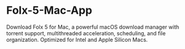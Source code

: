 # Folx-5-Mac-App
Download Folx 5 for Mac, a powerful macOS download manager with torrent support, multithreaded acceleration, scheduling, and file organization. Optimized for Intel and Apple Silicon Macs.
